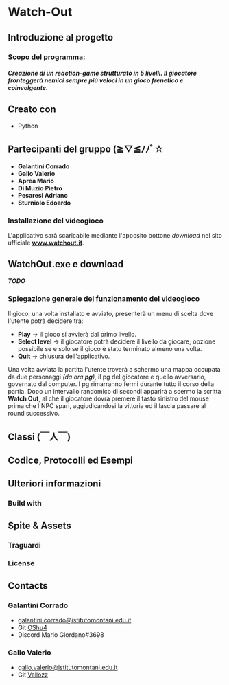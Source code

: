 # Watch-Out

## Introduzione al progetto

### Scopo del programma: 
##### Creazione di un reaction-game strutturato in 5 livelli. Il giocatore fronteggerà nemici sempre piú veloci in un gioco frenetico e coinvolgente.  

## Creato con 
- Python

## Partecipanti del gruppo   (≧▽≦ﾉﾉﾞ☆
- **Galantini Corrado**
- **Gallo Valerio**
- **Aprea Mario**      
- **Di Muzio Pietro**
- **Pesaresi Adriano** 
- **Sturniolo Edoardo**

### Installazione del videogioco
L'applicativo sarà scaricabile mediante l'apposito bottone *download* nel sito ufficiale **www.watchout.it**.

## WatchOut.exe e download
***TODO***
### Spiegazione generale del funzionamento del videogioco
Il gioco, una volta installato e avviato, presenterà un menu di scelta dove l'utente potrà decidere tra:
* **Play** -> il gioco si avvierà dal primo livello.
* **Select level** -> il giocatore potrà decidere il livello da giocare; opzione possibile se e solo se il gioco è stato terminato almeno una volta.
* **Quit** -> chiusura dell'applicativo. 

Una volta avviata la partita l'utente troverà a schermo una mappa occupata da due personaggi *(da ora **pg**)*, il pg del giocatore e quello avversario, governato dal computer. I pg rimarranno fermi durante tutto il corso della partia. Dopo un intervallo randomico di secondi apparirà a scermo la scritta **Watch Out**, al che il giocatore dovrà premere il tasto sinistro del mouse prima che l'NPC spari, aggiudicandosi la vittoria ed il lascia passare al round successivo.
   

## Classi   (￣人￣)


## Codice, Protocolli ed Esempi

## Ulteriori informazioni
### Build with

## Spite & Assets

### Traguardi

### License

## Contacts

### Galantini Corrado
- galantini.corrado@istitutomontani.edu.it
- Git <a href="https://github.com/OShu4">OShu4 </a> 
- Discord Mario Giordano#3698

### Gallo Valerio
- gallo.valerio@istitutomontani.edu.it
- Git <a href="https://github.com/Vallozz">Vallozz </a>
